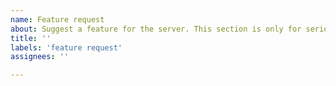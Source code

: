 ```yaml
---
name: Feature request
about: Suggest a feature for the server. This section is only for serious additions. 
title: ''
labels: 'feature request'
assignees: ''

---
```

<!--
You don't have to remove this text!
`
Before posting your feature requests, consider searching for it to make sure someone hasn't posted the same thing.
`
When requesting, make sure you are being very clear on what you want to be added.
`
If your suggestion has already been added, you are more than welcome to add it again in the duscssions area.


